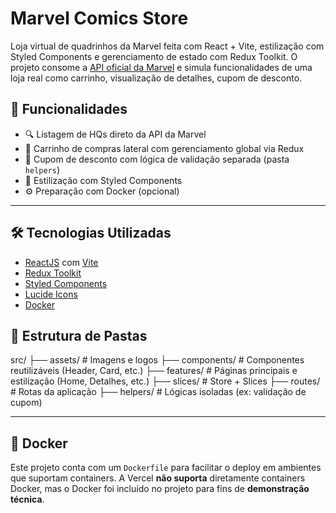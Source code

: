 # Marvel Comics Store

Loja virtual de quadrinhos da Marvel feita com React + Vite, estilização com Styled Components e gerenciamento de estado com Redux Toolkit. O projeto consome a [API oficial da Marvel](https://developer.marvel.com/) e simula funcionalidades de uma loja real como carrinho, visualização de detalhes, cupom de desconto.

## 🚀 Funcionalidades

- 🔍 Listagem de HQs direto da API da Marvel
- 🛒 Carrinho de compras lateral com gerenciamento global via Redux
- 💬 Cupom de desconto com lógica de validação separada (pasta `helpers`)
- 💅 Estilização com Styled Components
- ⚙️ Preparação com Docker (opcional)

---

## 🛠️ Tecnologias Utilizadas

- [ReactJS](https://reactjs.org/) com [Vite](https://vitejs.dev/)
- [Redux Toolkit](https://redux-toolkit.js.org/)
- [Styled Components](https://styled-components.com/)
- [Lucide Icons](https://lucide.dev/)
- [Docker](https://www.docker.com/)

## 🧩 Estrutura de Pastas

src/
├── assets/ # Imagens e logos
├── components/ # Componentes reutilizáveis (Header, Card, etc.)
├── features/ # Páginas principais e estilização (Home, Detalhes, etc.)
├── slices/ # Store + Slices
├── routes/ # Rotas da aplicação
├── helpers/ # Lógicas isoladas (ex: validação de cupom)

---

## 🐳 Docker

Este projeto conta com um `Dockerfile` para facilitar o deploy em ambientes que suportam containers. A Vercel **não suporta** diretamente containers Docker, mas o Docker foi incluído no projeto para fins de **demonstração técnica**.
